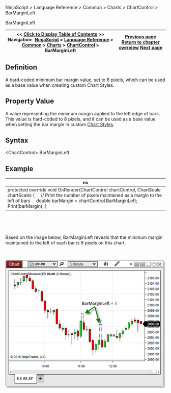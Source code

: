 ﻿


NinjaScript \> Language Reference \> Common \> Charts \> ChartControl \> BarMarginLeft






















BarMarginLeft







| \<\< [Click to Display Table of Contents](barmarginleft.md) \>\> **Navigation:**     [NinjaScript](ninjascript-1.md) \> [Language Reference](language_reference_wip-1.md) \> [Common](common-1.md) \> [Charts](chart-1.md) \> [ChartControl](chartcontrol-1.md) \> BarMarginLeft | [Previous page](axisyrightwidth-1.md) [Return to chapter overview](chartcontrol-1.md) [Next page](chartcontrol_barsarray-1.md) |
| --- | --- |











## Definition


A hard\-coded minimum bar margin value, set to 8 pixels, which can be used as a base value when creating custom Chart Styles.


## 


## Property Value


A value representing the minimum margin applied to the left edge of bars. This value is hard\-coded to 8 pixels, and it can be used as a base value when setting the bar margin in custom [Chart Styles](chart_style-1.md).


## 


## Syntax


\<ChartControl\>.BarMarginLeft


## 


## Example




| ns |
| --- |
| protected override void OnRender(ChartControl chartControl, ChartScale chartScale) {      // Print the number of pixels maintained as a margin to the left of bars      double barMargin \= chartControl.BarMarginLeft;      Print(barMargin); } |



 


 


Based on the image below, BarMarginLeft reveals that the minimum margin maintained to the left of each bar is 8 pixels on this chart.


 


![ChartControl_BarMarginLeft](chartcontrol_barmarginleft.png)









